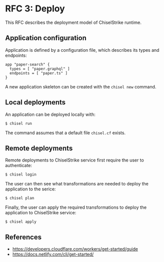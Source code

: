 # RFC 3: Deploy

This RFC describes the deployment model of ChiselStrike runtime.

## Application configuration

Application is defined by a configuration file, which describes its types and endpoints:

```
app "paper-search" {
  types = [ "paper.graphql" ]
  endpoints = [ "paper.ts" ]
}
```

A new application skeleton can be created with the `chisel new` command.

## Local deployments

An application can be deployed locally with:


```
$ chisel run
```

The command assumes that a default file `chisel.cf` exists.

## Remote deployments

Remote deployments to ChiselStrike service first require the user to authenticate:

```
$ chisel login
```

The user can then see what transformations are needed to deploy the application to the serice:

```
$ chisel plan
```

Finally, the user can apply the required transformations to deploy the application to ChiselStrike service:

```
$ chisel apply
```

## References

* https://developers.cloudflare.com/workers/get-started/guide
* https://docs.netlify.com/cli/get-started/
